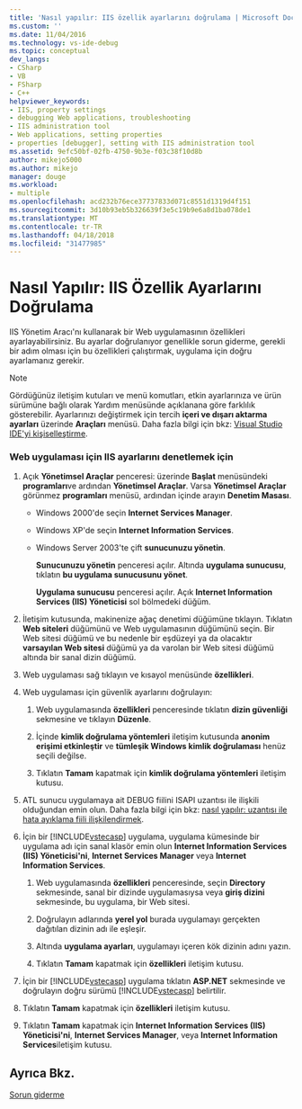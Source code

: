 ```yaml
---
title: 'Nasıl yapılır: IIS özellik ayarlarını doğrulama | Microsoft Docs'
ms.custom: ''
ms.date: 11/04/2016
ms.technology: vs-ide-debug
ms.topic: conceptual
dev_langs:
- CSharp
- VB
- FSharp
- C++
helpviewer_keywords:
- IIS, property settings
- debugging Web applications, troubleshooting
- IIS administration tool
- Web applications, setting properties
- properties [debugger], setting with IIS administration tool
ms.assetid: 9efc50bf-02fb-4750-9b3e-f03c38f10d8b
author: mikejo5000
ms.author: mikejo
manager: douge
ms.workload:
- multiple
ms.openlocfilehash: acd232b76ece37737833d071c8551d1319d4f151
ms.sourcegitcommit: 3d10b93eb5b326639f3e5c19b9e6a8d1ba078de1
ms.translationtype: MT
ms.contentlocale: tr-TR
ms.lasthandoff: 04/18/2018
ms.locfileid: "31477985"
---
```

# <a name="how-to-verify-iis-property-settings"></a>Nasıl Yapılır: IIS Özellik Ayarlarını Doğrulama
IIS Yönetim Aracı'nı kullanarak bir Web uygulamasının özellikleri ayarlayabilirsiniz. Bu ayarlar doğrulanıyor genellikle sorun giderme, gerekli bir adım olması için bu özellikleri çalıştırmak, uygulama için doğru ayarlamanız gerekir.  
  
> [!NOTE]
>  Gördüğünüz iletişim kutuları ve menü komutları, etkin ayarlarınıza ve ürün sürümüne bağlı olarak Yardım menüsünde açıklanana göre farklılık gösterebilir. Ayarlarınızı değiştirmek için tercih **içeri ve dışarı aktarma ayarları** üzerinde **Araçları** menüsü. Daha fazla bilgi için bkz: [Visual Studio IDE'yi kişiselleştirme](../ide/personalizing-the-visual-studio-ide.md).  
  
### <a name="to-check-iis-settings-for-the-web-application"></a>Web uygulaması için IIS ayarlarını denetlemek için  
  
1.  Açık **Yönetimsel Araçlar** penceresi: üzerinde **Başlat** menüsündeki **programları**ve ardından **Yönetimsel Araçlar**. Varsa **Yönetimsel Araçlar** görünmez **programları** menüsü, ardından içinde arayın **Denetim Masası**.  
  
    -   Windows 2000'de seçin **Internet Services Manager**.  
  
    -   Windows XP'de seçin **Internet Information Services**.  
  
    -   Windows Server 2003'te çift **sunucunuzu yönetin**.  
  
         **Sunucunuzu yönetin** penceresi açılır. Altında **uygulama sunucusu**, tıklatın **bu uygulama sunucusunu yönet**.  
  
         **Uygulama sunucusu** penceresi açılır. Açık **Internet Information Services (IIS) Yöneticisi** sol bölmedeki düğüm.  
  
2.  İletişim kutusunda, makinenize ağaç denetimi düğümüne tıklayın. Tıklatın **Web siteleri** düğümünü ve Web uygulamasının düğümünü seçin. Bir Web sitesi düğümü ve bu nedenle bir eşdüzeyi ya da olacaktır **varsayılan Web sitesi** düğümü ya da varolan bir Web sitesi düğümü altında bir sanal dizin düğümü.  
  
3.  Web uygulaması sağ tıklayın ve kısayol menüsünde **özellikleri**.  
  
4.  Web uygulaması için güvenlik ayarlarını doğrulayın:  
  
    1.  Web uygulamasında **özellikleri** penceresinde tıklatın **dizin güvenliği** sekmesine ve tıklayın **Düzenle**.  
  
    2.  İçinde **kimlik doğrulama yöntemleri** iletişim kutusunda **anonim erişimi etkinleştir** ve **tümleşik Windows kimlik doğrulaması** henüz seçili değilse.  
  
    3.  Tıklatın **Tamam** kapatmak için **kimlik doğrulama yöntemleri** iletişim kutusu.  
  
5.  ATL sunucu uygulamaya ait DEBUG fiilini ISAPI uzantısı ile ilişkili olduğundan emin olun. Daha fazla bilgi için bkz: [nasıl yapılır: uzantısı ile hata ayıklama fiili ilişkilendirmek](http://msdn.microsoft.com/en-us/50d261d3-4bd4-41c0-b44e-3591086f121e).  
  
6.  İçin bir [!INCLUDE[vstecasp](../code-quality/includes/vstecasp_md.md)] uygulama, uygulama kümesinde bir uygulama adı için sanal klasör emin olun **Internet Information Services (IIS) Yöneticisi'ni**, **Internet Services Manager** veya  **Internet Information Services**.  
  
    1.  Web uygulamasında **özellikleri** penceresinde, seçin **Directory** sekmesinde, sanal bir dizinde uygulamasıysa veya **giriş dizini** sekmesinde, bu uygulama, bir Web sitesi.  
  
    2.  Doğrulayın adlarında **yerel yol** burada uygulamayı gerçekten dağıtılan dizinin adı ile eşleşir.  
  
    3.  Altında **uygulama ayarları**, uygulamayı içeren kök dizinin adını yazın.  
  
    4.  Tıklatın **Tamam** kapatmak için **özellikleri** iletişim kutusu.  
  
7.  İçin bir [!INCLUDE[vstecasp](../code-quality/includes/vstecasp_md.md)] uygulama tıklatın **ASP.NET** sekmesinde ve doğrulayın doğru sürümü [!INCLUDE[vstecasp](../code-quality/includes/vstecasp_md.md)] belirtilir.  
  
8.  Tıklatın **Tamam** kapatmak için **özellikleri** iletişim kutusu.  
  
9. Tıklatın **Tamam** kapatmak için **Internet Information Services (IIS) Yöneticisi'ni**, **Internet Services Manager**, veya **Internet Information Services**iletişim kutusu.  
  
## <a name="see-also"></a>Ayrıca Bkz.  
 [Sorun giderme](../debugger/debugging-web-applications-troubleshooting.md)
